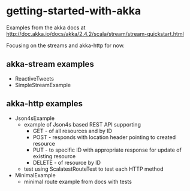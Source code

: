 # getting-started-with-akka

Examples from the akka docs at http://doc.akka.io/docs/akka/2.4.2/scala/stream/stream-quickstart.html

Focusing on the streams and akka-http for now.

## akka-stream examples

  * ReactiveTweets
  * SimpleStreamExample

## akka-http examples

  * Json4sExample
    * example of Json4s based REST API supporting
        * GET     - of all resources and by ID
        * POST    - responds with location header pointing to created resource
        * PUT     - to specific ID with appropriate response for update of existing resource
        * DELETE  - of resource by ID
    * test using ScalatestRouteTest to test each HTTP method
  * MinimalExample
    * minimal route example from docs with tests
